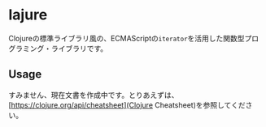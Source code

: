 # lajure

Clojureの標準ライブラリ風の、ECMAScriptの`iterator`を活用した関数型プログラミング・ライブラリです。

## Usage

すみません、現在文書を作成中です。とりあえずは、[https://clojure.org/api/cheatsheet](Clojure Cheatsheet)を参照してください。
